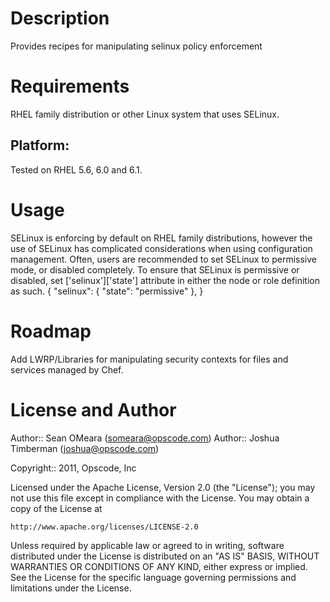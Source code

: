 Description
===========

Provides recipes for manipulating selinux policy enforcement

Requirements
============

RHEL family distribution or other Linux system that uses SELinux.

## Platform:

Tested on RHEL 5.6, 6.0 and 6.1.

Usage
=====

SELinux is enforcing by default on RHEL family distributions, however the use of SELinux has complicated considerations when using configuration management. Often, users are recommended to set SELinux to permissive mode, or disabled completely. To ensure that SELinux is permissive or disabled, set ['selinux']['state'] attribute in either the node or role definition as such.
{
  "selinux": {
    "state": "permissive"
  },
}
    

Roadmap
=======

Add LWRP/Libraries for manipulating security contexts for files and services managed by Chef.

License and Author
==================

Author:: Sean OMeara (<someara@opscode.com>)
Author:: Joshua Timberman (<joshua@opscode.com>)

Copyright:: 2011, Opscode, Inc

Licensed under the Apache License, Version 2.0 (the "License");
you may not use this file except in compliance with the License.
You may obtain a copy of the License at

    http://www.apache.org/licenses/LICENSE-2.0

Unless required by applicable law or agreed to in writing, software
distributed under the License is distributed on an "AS IS" BASIS,
WITHOUT WARRANTIES OR CONDITIONS OF ANY KIND, either express or implied.
See the License for the specific language governing permissions and
limitations under the License.
